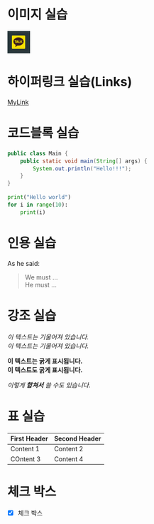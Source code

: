 # 이미지 실습
![yonsei logo](/images/kakao.PNG)


# 하이퍼링크 실습(Links)
[MyLink](https://www.naver.com "네이버")


# 코드블록 실습
```java
public class Main {
    public static void main(String[] args) {
        System.out.println("Hello!!!");
    }
}
```

``` python
print("Hello world")
for i in range(10):
    print(i)
```

# 인용 실습
As he said:
> We must ...  
> He must ...


# 강조 실습

*이 텍스트는 기울어져 있습니다.*  
_이 텍스트는 기울어져 있습니다._

**이 텍스트는 굵게 표시됩니다.**  
__이 텍스트도 굵게 표시됩니다.__

*이렇게 **합쳐서** 쓸 수도 있습니다.*


# 표 실습
First Header | Second Header
-------------| -------------
Content 1 | Content 2
COntent 3 | Content 4


# 체크 박스
- [X] 체크 박스
